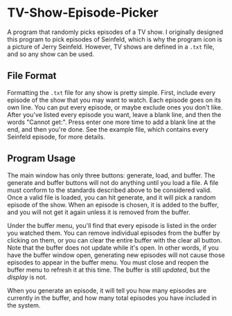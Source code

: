 # TV-Show-Episode-Picker

A program that randomly picks episodes of a TV show. I originally designed this program to pick episodes of Seinfeld, which is why the program icon is a picture of Jerry Seinfeld. However, TV shows are defined in a `.txt` file, and so any show can be used.

## File Format

Formatting the `.txt` file for any show is pretty simple. First, include every episode of the show that you may want to watch. Each episode goes on its own line. You can put every episode, or maybe exclude ones you don't like. After you've listed every episode you want, leave a blank line, and then the words "Cannot get:". Press enter one more time to add a blank line at the end, and then you're done. See the example file, which contains every Seinfeld episode, for more details.

## Program Usage

The main window has only three buttons: generate, load, and buffer. The generate and buffer buttons will not do anything until you load a file. A file must conform to the standards described above to be considered valid. Once a valid file is loaded, you can hit generate, and it will pick a random episode of the show. When an episode is chosen, it is added to the buffer, and you will not get it again unless it is removed from the buffer.

Under the buffer menu, you'll find that every episode is listed in the order you watched them. You can remove individual episodes from the buffer by clicking on them, or you can clear the entire buffer with the clear all button. Note that the buffer does not update while it's open. In other words, if you have the buffer window open, generating new episodes will not cause those episodes to appear in the buffer menu. You must close and reopen the buffer menu to refresh it at this time. The buffer is still *updated*, but the *display* is not.

When you generate an episode, it will tell you how many episodes are currently in the buffer, and how many total episodes you have included in the system.
